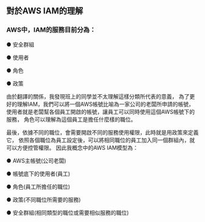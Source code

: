 ## 對於AWS IAM的理解

### AWS中，IAM的服務目前分為：
● 安全群組

● 使用者

● 角色

● 政策

由於翻譯的關係，我發現班上的同學並不太理解這樣分類所代表的意義，
為了更好的理解IAM，我們可以將一個AWS帳號比喻為一家公司的老闆所申請的帳號，
使用者就是老闆幫各個員工開啟的帳號，讓員工可以同時使用這個AWS帳號下的服務，
角色可以理解為這個員工是擔任什麼樣的職位。

最後，依據不同的職位，會需要開啟不同的服務使用權限，此時就是用政策來定義它，
依照各個職位為員工設定後，可以將相同職位的員工加入同一個群組內，就可以方便控管權限。
因此我概念中的AWS IAM模型為：

● AWS主帳號(公司老闆)

● 帳號底下的使用者(員工)

● 角色(員工所擔任的職位)

● 政策(不同職位所需要的服務)

● 安全群組(相同類型的職位或需要相似服務的職位)
